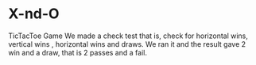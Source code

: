 # X-nd-O
TicTacToe Game
We made a check test that is, check for horizontal wins, vertical wins , horizontal wins and draws.
We ran it and the result gave 2 win and a draw, that is 2 passes and a fail.

